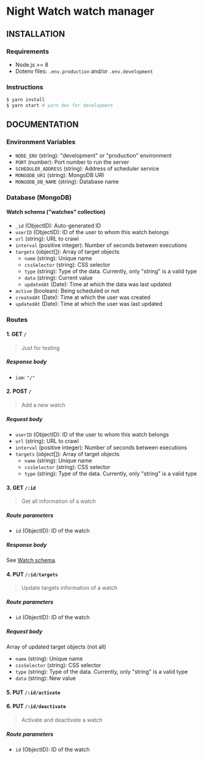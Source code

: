# Night Watch watch manager

## INSTALLATION

### Requirements

- Node.js >= 8
- Dotenv files: `.env.production` and/or `.env.development`

### Instructions

```bash
$ yarn install
$ yarn start # yarn dev for development
```

## DOCUMENTATION

### Environment Variables

- `NODE_ENV` (string): "development" or "production" environment
- `PORT` (number): Port number to run the server
- `SCHEDULER_ADDRESS` (string): Address of scheduler service
- `MONGODB_URI` (string): MongoDB URI
- `MONGODB_DB_NAME` (string): Database name

### Database (MongoDB)

#### Watch schema ("watches" collection)

- `_id` (ObjectID): Auto-generated ID
- `userID` (ObjectID): ID of the user to whom this watch belongs
- `url` (string): URL to crawl
- `interval` (positive integer): Number of seconds between executions
- `targets` (object[]): Array of target objects
  - `name` (string): Unique name
  - `cssSelector` (string): CSS selector
  - `type` (string): Type of the data. Currently, only "string" is a valid type
  - `data` (string): Current value
  - `updatedAt` (Date): Time at which the data was last updated
- `active` (boolean): Being scheduled or not
- `createdAt` (Date): Time at which the user was created
- `updatedAt` (Date): Time at which the user was last updated

### Routes

#### 1. GET `/`

> Just for testing

##### Response body

- `iam`: `"/"`

#### 2. POST `/`

> Add a new watch

##### Request body

- `userID` (ObjectID): ID of the user to whom this watch belongs
- `url` (string): URL to crawl
- `interval` (positive integer): Number of seconds between executions
- `targets` (object[]): Array of target objects
  - `name` (string): Unique name
  - `cssSelector` (string): CSS selector
  - `type` (string): Type of the data. Currently, only "string" is a valid type

#### 3. GET `/:id`

> Get all information of a watch

##### Route parameters

- `id` (ObjectID): ID of the watch

##### Response body

See [Watch schema](#watch-schema-watches-collection).

#### 4. PUT `/:id/targets`

> Update targets information of a watch

##### Route parameters

- `id` (ObjectID): ID of the watch

##### Request body

Array of updated target objects (not all)

- `name` (string): Unique name
- `cssSelector` (string): CSS selector
- `type` (string): Type of the data. Currently, only "string" is a valid type
- `data` (string): New value

#### 5. PUT `/:id/activate`

#### 6. PUT `/:id/deactivate`

> Activate and deactivate a watch

##### Route parameters

- `id` (ObjectID): ID of the watch
